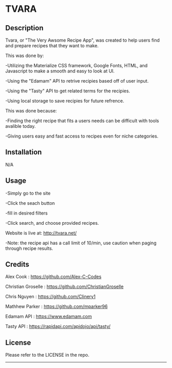 # TVARA

## Description

Tvara, or "The Very Awsome Recipe App", was created to help users find and prepare recipes that they want to make. 

This was done by:

-Utilizing the Materialize CSS framework, Google Fonts, HTML, and Javascript to make a smooth and easy to look at UI.

-Using the "Edamam" API to retrive recipies based off of user input.

-Using the "Tasty" API to get related terms for the recipies.

-Using local storage to save recipies for future refrence.


This was done because:

-Finding the right recipe that fits a users needs can be difficult with tools avalible today.

-Giving users easy and fast access to recipes even for niche categories.

## Installation

N/A

## Usage

-Simply go to the site

-Click the seach button

-fill in desired filters

-Click search, and choose provided recipes.

Website is live at: http://tvara.net/

-Note: the recipe api has a call limit of 10/min, use caution when paging through recipe results.

## Credits

Alex Cook : https://github.com/Alex-C-Codes

Christian Groselle : https://github.com/ChristianGroselle

Chris Nguyen : https://github.com/Clinery1

Mathhew Parker : https://github.com/mparker96

Edamam API : https://www.edamam.com

Tasty API : https://rapidapi.com/apidojo/api/tasty/

## License

Please refer to the LICENSE in the repo.

---